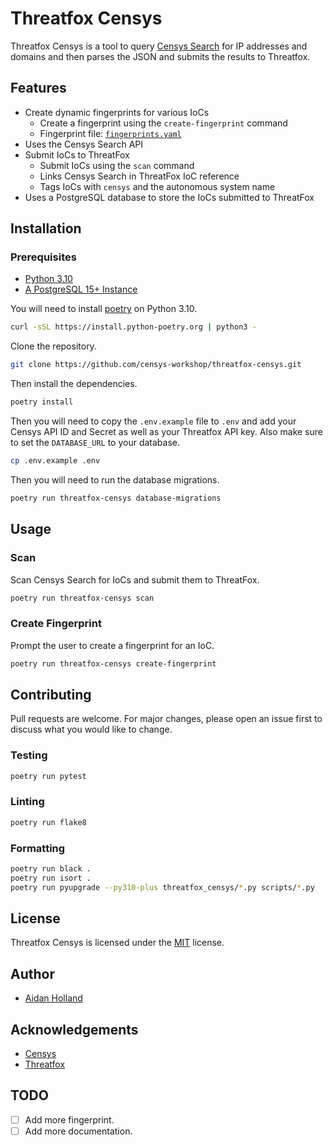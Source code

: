 # Threatfox Censys

Threatfox Censys is a tool to query [Censys Search](https://search.censys.io/) for IP addresses and domains and then parses the JSON and submits the results to Threatfox.

## Features

- Create dynamic fingerprints for various IoCs
  - Create a fingerprint using the `create-fingerprint` command
  - Fingerprint file: [`fingerprints.yaml`](fingerprints.yaml)
- Uses the Censys Search API
- Submit IoCs to ThreatFox
  - Submit IoCs using the `scan` command
  - Links Censys Search in ThreatFox IoC reference
  - Tags IoCs with `censys` and the autonomous system name
- Uses a PostgreSQL database to store the IoCs submitted to ThreatFox

## Installation

### Prerequisites

- [Python 3.10](https://www.python.org/downloads/release/python-3100/)
- [A PostgreSQL 15+ Instance](https://www.postgresql.org/)

You will need to install [poetry](https://python-poetry.org/) on Python 3.10.

```bash
curl -sSL https://install.python-poetry.org | python3 -
```

Clone the repository.

```bash
git clone https://github.com/censys-workshop/threatfox-censys.git
```

Then install the dependencies.

```bash
poetry install
```

Then you will need to copy the `.env.example` file to `.env` and add your Censys API ID and Secret as well as your Threatfox API key. Also make sure to set the `DATABASE_URL` to your database.

```bash
cp .env.example .env
```

Then you will need to run the database migrations.

```bash
poetry run threatfox-censys database-migrations
```

## Usage

### Scan

Scan Censys Search for IoCs and submit them to ThreatFox.

```bash
poetry run threatfox-censys scan
```

### Create Fingerprint

Prompt the user to create a fingerprint for an IoC.

```bash
poetry run threatfox-censys create-fingerprint
```

## Contributing

Pull requests are welcome. For major changes, please open an issue first to discuss what you would like to change.

### Testing

```bash
poetry run pytest
```

### Linting

```bash
poetry run flake8
```

### Formatting

```bash
poetry run black .
poetry run isort .
poetry run pyupgrade --py310-plus threatfox_censys/*.py scripts/*.py
```

## License

Threatfox Censys is licensed under the [MIT](https://choosealicense.com/licenses/mit/) license.

## Author

- [Aidan Holland](mailto:aidan@censys.com)

## Acknowledgements

- [Censys](https://censys.io/)
- [Threatfox](https://threatfox.abuse.ch/)

## TODO

- [ ] Add more fingerprint.
- [ ] Add more documentation.
<!-- Add your idea here -->

